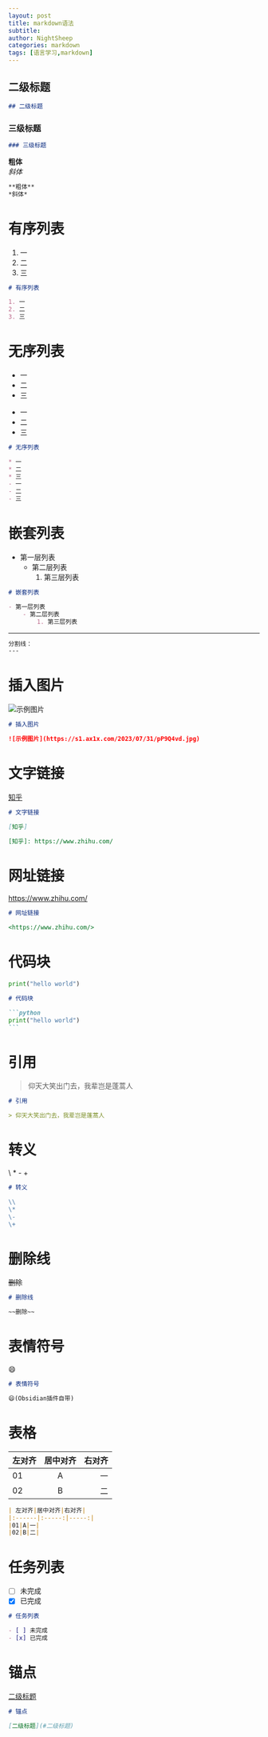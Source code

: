 ```yaml
---
layout: post
title: markdown语法
subtitle: 
author: NightSheep
categories: markdown
tags: [语言学习,markdown]
---
```

 

## 二级标题

```markdown
## 二级标题
```

### 三级标题

```markdown
### 三级标题
```

**粗体**  
*斜体*

```markdown
**粗体**  
*斜体*
```

# 有序列表 

1. 一
2. 二
3. 三

```markdown
# 有序列表 

1. 一
2. 二
3. 三
```

# 无序列表

* 一
* 二
* 三
- 一
- 二
- 三

```markdown
# 无序列表

* 一
* 二
* 三
- 一
- 二
- 三
```

# 嵌套列表

- 第一层列表
	- 第二层列表
		1. 第三层列表

```markdown
# 嵌套列表

- 第一层列表
	- 第二层列表
		1. 第三层列表
```

---
```markdown
分割线：
---
```

# 插入图片

![示例图片](https://s1.ax1x.com/2023/07/31/pP9Q4vd.jpg)
```markdown
# 插入图片

![示例图片](https://s1.ax1x.com/2023/07/31/pP9Q4vd.jpg)
```

# 文字链接

[知乎]

[知乎]: https://www.zhihu.com/
```markdown
# 文字链接

[知乎]

[知乎]: https://www.zhihu.com/
```

# 网址链接

<https://www.zhihu.com/>
```markdown
# 网址链接

<https://www.zhihu.com/>
```

# 代码块

```python
print("hello world")
```

~~~markdown
# 代码块

```python
print("hello world")
```
~~~

# 引用

> 仰天大笑出门去，我辈岂是蓬蒿人
```markdown
# 引用

> 仰天大笑出门去，我辈岂是蓬蒿人
```

# 转义

\\
\*
\-
\+
```markdown
# 转义

\\
\*
\-
\+
```

# 删除线

~~删除~~
```markdown
# 删除线

~~删除~~
```
# 表情符号

😄
```markdown
# 表情符号

😄(Obsidian插件自带)
```

# 表格

| 左对齐|居中对齐|右对齐|
|:------|:-----:|-----:|
|01|A|一|
|02|B|二|

```markdown
| 左对齐|居中对齐|右对齐|
|:------|:-----:|-----:|
|01|A|一|
|02|B|二|
```

# 任务列表

- [ ] 未完成
- [x] 已完成

```markdown
# 任务列表

- [ ] 未完成
- [x] 已完成
```

# 锚点

[二级标题](#二级标题)
```markdown
# 锚点

[二级标题](#二级标题)
```

